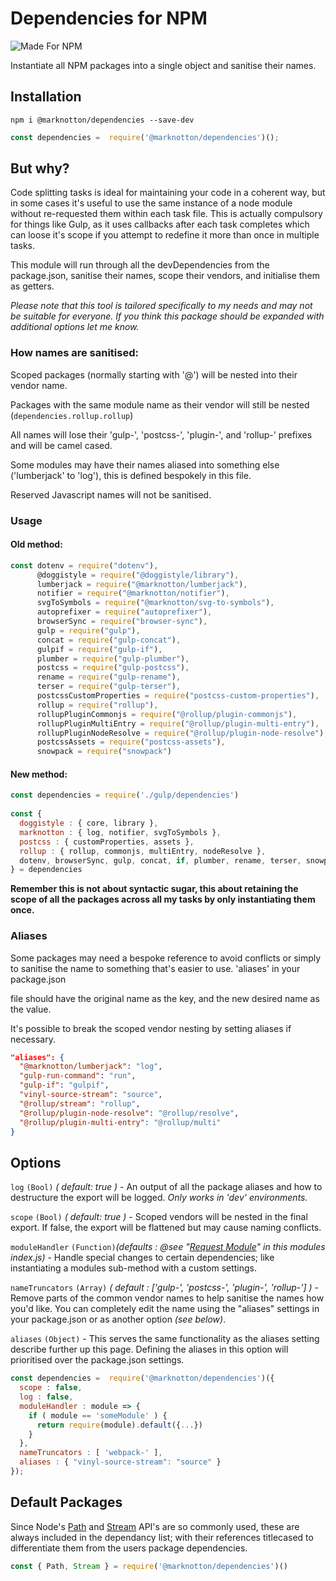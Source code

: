 # Dependencies for NPM

![Made For NPM](https://img.shields.io/badge/Made%20for-NPM-orange.svg)

Instantiate all NPM packages into a single object and sanitise their names.


## Installation

```
npm i @marknotton/dependencies --save-dev
```

```js
const dependencies =  require('@marknotton/dependencies')();
```

## But why?

Code splitting tasks is ideal for maintaining your code in a coherent way, but in some cases it's useful to use the same instance of a node module without re-requested them within each task file. This is actually compulsory for things like Gulp, as it uses callbacks after each task completes which can loose it's scope if you attempt to redefine it more than once in multiple tasks.

This module will run through all the devDependencies from the package.json, sanitise their names, scope their vendors, and initialise them as getters.

*Please note that this tool is tailored specifically to my needs and may not be suitable for everyone. If you think this package should be expanded with additional options let me know.*

### How names are sanitised:  

Scoped packages (normally starting with '@') will be nested into their vendor name.

Packages with the same module name as their vendor will still be nested (`dependencies.rollup.rollup`)

All names will lose their 'gulp-', 'postcss-', 'plugin-', and 'rollup-' prefixes and will be camel cased.

Some modules may have their names aliased into something else ('lumberjack' to 'log'), this is defined bespokely in this file.

Reserved Javascript names will not be sanitised.  

### Usage

#### Old method:  

```js
const dotenv = require("dotenv"),
      @doggistyle = require("@doggistyle/library"),
      lumberjack = require("@marknotton/lumberjack"),
      notifier = require("@marknotton/notifier"),
      svgToSymbols = require("@marknotton/svg-to-symbols"),
      autoprefixer = require("autoprefixer"),
      browserSync = require("browser-sync"),
      gulp = require("gulp"),
      concat = require("gulp-concat"),
      gulpif = require("gulp-if"),
      plumber = require("gulp-plumber"),
      postcss = require("gulp-postcss"),
      rename = require("gulp-rename"),
      terser = require("gulp-terser"),
      postcssCustomProperties = require("postcss-custom-properties"),
      rollup = require("rollup"),
      rollupPluginCommonjs = require("@rollup/plugin-commonjs"),
      rollupPluginMultiEntry = require("@rollup/plugin-multi-entry"),
      rollupPluginNodeResolve = require("@rollup/plugin-node-resolve"),
      postcssAssets = require("postcss-assets"),
      snowpack = require("snowpack")
```

#### New method:  

```js
const dependencies = require('./gulp/dependencies')
  
const {
  doggistyle : { core, library },
  marknotton : { log, notifier, svgToSymbols },
  postcss : { customProperties, assets },
  rollup : { rollup, commonjs, multiEntry, nodeResolve },
  dotenv, browserSync, gulp, concat, if, plumber, rename, terser, snowpack
} = dependencies
```

**Remember this is not about syntactic sugar, this about retaining the scope of all the packages across all my tasks by only instantiating them once.**

### Aliases 

Some packages may need a bespoke reference to avoid conflicts or simply to sanitise the name to something that's easier to use. 'aliases' in your package.json

file should have the original name as the key, and the new desired name as the value.

It's possible to break the scoped vendor nesting by setting aliases if necessary. 

```json
"aliases": {
  "@marknotton/lumberjack": "log",
  "gulp-run-command": "run",
  "gulp-if": "gulpif",
  "vinyl-source-stream": "source",
  "@rollup/stream": "rollup",
  "@rollup/plugin-node-resolve": "@rollup/resolve",
  "@rollup/plugin-multi-entry": "@rollup/multi"
}
```

## Options

`log` `(Bool)` *( default: true )* - An output of all the package aliases and how to destructure the export will be logged. *Only works in 'dev' environments.* 

`scope` `(Bool)` *( default: true )* - Scoped vendors will be nested in the final export. If false, the export will be flattened but may cause naming conflicts.

`moduleHandler`  `(Function)`*(defaults : @see "[Request Module](https://github.com/marknotton/dependencies/blob/master/index.js)" in this modules index.js)* - Handle special changes to certain dependencies; like instantiating a modules sub-method with a custom settings. 

`nameTruncators`  `(Array)` *( default : ['gulp-', 'postcss-', 'plugin-', 'rollup-'] )* - Remove parts of the common vendor names to help sanitise the names how you'd like. You can completely edit the name using the "aliases" settings in your package.json or as another option *(see below)*. 

`aliases`  `(Object)` - This serves the same functionality as the aliases setting describe further up this page. Defining the aliases in this option will prioritised over the package.json settings. 

```js
const dependencies =  require('@marknotton/dependencies')({ 
  scope : false, 
  log : false,
  moduleHandler : module => {
    if ( module == 'someModule' ) {
      return require(module).default({...})
    }
  },
  nameTruncators : [ 'webpack-' ],
  aliases : { "vinyl-source-stream": "source" }
});
```

## Default Packages

Since Node's [Path](https://nodejs.org/api/path.html) and [Stream](https://nodejs.org/api/stream.html) API's are so commonly used, these are always included in the dependancy list; with their references titlecased to differentiate them from the users package dependencies. 

```js
const { Path, Stream } = require('@marknotton/dependencies')()
```